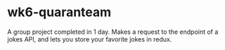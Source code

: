 # wk6-quaranteam

A group project completed in 1 day. Makes a request to the endpoint of a jokes API, and lets you store your favorite jokes in redux.
